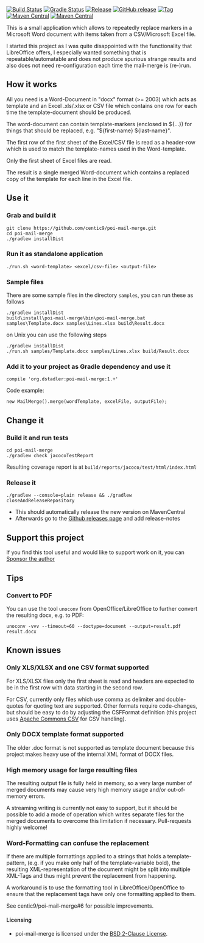 [![Build Status](https://github.com/centic9/poi-mail-merge/actions/workflows/gradle-build.yml/badge.svg)](https://github.com/centic9/poi-mail-merge/actions)
[![Gradle Status](https://gradleupdate.appspot.com/centic9/poi-mail-merge/status.svg?branch=master)](https://gradleupdate.appspot.com/centic9/poi-mail-merge/status)
[![Release](https://img.shields.io/github/release/centic9/poi-mail-merge.svg)](https://github.com/centic9/poi-mail-merge/releases)
[![GitHub release](https://img.shields.io/github/release/centic9/poi-mail-merge.svg?label=changelog)](https://github.com/centic9/poi-mail-merge/releases/latest)
[![Tag](https://img.shields.io/github/tag/centic9/poi-mail-merge.svg)](https://github.com/centic9/poi-mail-merge/tags)
[![Maven Central](https://maven-badges.herokuapp.com/maven-central/org.dstadler/poi-mail-merge/badge.svg?style=flat)](https://maven-badges.herokuapp.com/maven-central/org.dstadler/poi-mail-merge)
[![Maven Central](https://img.shields.io/maven-central/v/org.dstadler/poi-mail-merge.svg)](https://maven-badges.herokuapp.com/maven-central/org.dstadler/poi-mail-merge)

This is a small application which allows to repeatedly replace markers
in a Microsoft Word document with items taken from a CSV/Microsoft Excel 
file. 

I started this project as I was quite disappointed with the functionality 
that LibreOffice offers, I especially wanted something that is 
repeatable/automatable and does not produce spurious strange results and 
also does not need re-configuration each time the mail-merge is (re-)run.

## How it works

All you need is a Word-Document in "docx" format (>= 2003) which acts 
as template and an Excel .xls/.xlsx or CSV file which contains one row for 
each time the template-document should be produced.

The word-document can contain template-markers (enclosed in ${...}) for 
things that should be replaced, e.g. "${first-name} ${last-name}".

The first row of the first sheet of the Excel/CSV file is read as a 
header-row which is used to match the template-names used in the 
Word-template.

Only the first sheet of Excel files are read.

The result is a single merged Word-document which contains a replaced 
copy of the template for each line in the Excel file.

## Use it

### Grab and build it

    git clone https://github.com/centic9/poi-mail-merge.git
    cd poi-mail-merge
    ./gradlew installDist

### Run it as standalone application

    ./run.sh <word-template> <excel/csv-file> <output-file>

### Sample files

There are some sample files in the directory `samples`, you can run these 
as follows

    ./gradlew installDist
    build\install\poi-mail-merge\bin\poi-mail-merge.bat samples\Template.docx samples\Lines.xlsx build\Result.docx

on Unix you can use the following steps

    ./gradlew installDist
    ./run.sh samples/Template.docx samples/Lines.xlsx build/Result.docx

### Add it to your project as Gradle dependency and use it

    compile 'org.dstadler:poi-mail-merge:1.+'

Code example:

    new MailMerge().merge(wordTemplate, excelFile, outputFile);

## Change it

### Build it and run tests

    cd poi-mail-merge
    ./gradlew check jacocoTestReport

Resulting coverage report is at `build/reports/jacoco/test/html/index.html`

### Release it

    ./gradlew --console=plain release && ./gradlew closeAndReleaseRepository

* This should automatically release the new version on MavenCentral
* Afterwards go to the [Github releases page](https://github.com/centic9/poi-mail-merge/releases) and add release-notes

## Support this project

If you find this tool useful and would like to support work on it, you can [Sponsor the author](https://github.com/sponsors/centic9)

## Tips

### Convert to PDF

You can use the tool ```unoconv``` from OpenOffice/LibreOffice to further 
convert the resulting docx, e.g. to PDF:

    unoconv -vvv --timeout=60 --doctype=document --output=result.pdf result.docx

## Known issues

### Only XLS/XLSX and one CSV format supported

For XLS/XLSX files only the first sheet is read and
headers are expected to be in the first row with data starting
in the second row.

For CSV, currently only files which use comma as delimiter and double-quotes 
for quoting text are supported. Other formats require code-changes, but should 
be easy to do by adjusting the CSFFormat definition (this project uses 
[Apache Commons CSV](http://commons.apache.org/proper/commons-csv/) for CSV handling).

### Only DOCX template format supported
 
The older .doc format is not supported as template document because this project 
makes heavy use of the internal XML format of DOCX files.

### High memory usage for large resulting files

The resulting output file is fully held in memory, so a very large number of
merged documents may cause very high memory usage and/or out-of-memory errors.

A streaming writing is currently not easy to support, but it should be possible
to add a mode of operation which writes separate files for the merged documents 
to overcome this limitation if necessary. Pull-requests highly welcome!

### Word-Formatting can confuse the replacement

If there are multiple formattings applied to a strings that holds a template-pattern, 
(e.g. if you make only half of the template-variable bold), the resulting 
XML-representation of the document might be split into multiple XML-Tags 
and thus might prevent the replacement from happening. 

A workaround is to use the formatting tool in LibreOffice/OpenOffice to ensure 
that the replacement tags have only one formatting applied to them. 

See centic9/poi-mail-merge#6 for possible improvements.

#### Licensing

* poi-mail-merge is licensed under the [BSD 2-Clause License].

[BSD 2-Clause License]: https://www.opensource.org/licenses/bsd-license.php
